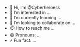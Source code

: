 - 👋 Hi, I’m @Cyberheroess
- 👀 I’m interested in ...
- 🌱 I’m currently learning ...
- 💞️ I’m looking to collaborate on ...
- 📫 How to reach me ...
- 😄 Pronouns: ...
- ⚡ Fun fact: ...

<!---
Cyberheroess/Cyberheroess is a ✨ special ✨ repository because its `README.md` (this file) appears on your GitHub profile.
You can click the Preview link to take a look at your changes.
--->

